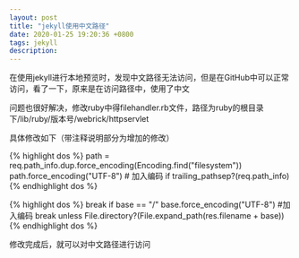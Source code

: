 ```yaml
---
layout: post
title: "jekyll使用中文路径"
date: 2020-01-25 19:20:36 +0800
tags: jekyll
description: 
---
```


在使用jekyll进行本地预览时，发现中文路径无法访问，但是在GitHub中可以正常访问，看了一下，原来是在访问路径中，使用了中文

问题也很好解决，修改ruby中得filehandler.rb文件，路径为ruby的根目录下/lib/ruby/版本号/webrick/httpservlet

具体修改如下（带注释说明部分为增加的修改）

{% highlight dos %}
path = req.path_info.dup.force_encoding(Encoding.find("filesystem"))
path.force_encoding("UTF-8") # 加入编码
if trailing_pathsep?(req.path_info)
{% endhighlight dos %}

{% highlight dos %}
break if base == "/"
base.force_encoding("UTF-8") #加入编码
break unless File.directory?(File.expand_path(res.filename + base))
{% endhighlight dos %}

修改完成后，就可以对中文路径进行访问